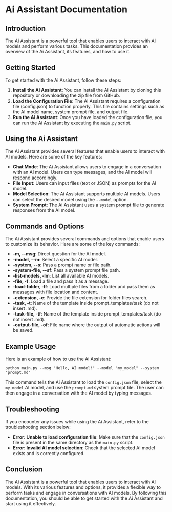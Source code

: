 **Ai Assistant Documentation**
=============================

Introduction
-------------

The Ai Assistant is a powerful tool that enables users to interact with AI models and perform various tasks. This documentation provides an overview of the Ai Assistant, its features, and how to use it.

Getting Started
----------------

To get started with the Ai Assistant, follow these steps:

1. **Install the Ai Assistant**: You can install the Ai Assistant by cloning this repository or downloading the zip file from GitHub.
2. **Load the Configuration File**: The Ai Assistant requires a configuration file (config.json) to function properly. This file contains settings such as the AI model name, system prompt file, and output file.
3. **Run the Ai Assistant**: Once you have loaded the configuration file, you can run the Ai Assistant by executing the `main.py` script.

Using the Ai Assistant
----------------------

The Ai Assistant provides several features that enable users to interact with AI models. Here are some of the key features:

* **Chat Mode**: The Ai Assistant allows users to engage in a conversation with an AI model. Users can type messages, and the AI model will respond accordingly.
* **File Input**: Users can input files (text or JSON) as prompts for the AI model.
* **Model Selection**: The Ai Assistant supports multiple AI models. Users can select the desired model using the `--model` option.
* **System Prompt**: The Ai Assistant uses a system prompt file to generate responses from the AI model.

Commands and Options
--------------------

The Ai Assistant provides several commands and options that enable users to customize its behavior. Here are some of the key commands:

* **-m, --msg**: Direct question for the AI model.
* **-model, --m**: Select a specific AI model.
* **-system, --s**: Pass a prompt name or file path.
* **-system-file, --sf**: Pass a system prompt file path.
* **-list-models, -lm**: List all available AI models.
* **-file, -f**: Load a file and pass it as a message.
* **-load-folder, -lf**: Load multiple files from a folder and pass them as messages with file location and content.
* **-extension, -e**: Provide the file extension for folder files search.
* **-task, -t**: Name of the template inside prompt_templates/task (do not insert .md).
* **-task-file, -tf**: Name of the template inside prompt_templates/task (do not insert .md).
* **-output-file, -of**: File name where the output of automatic actions will be saved.

Example Usage
--------------

Here is an example of how to use the Ai Assistant:

```
python main.py --msg "Hello, AI model!" --model "my_model" --system "prompt.md"
```

This command tells the Ai Assistant to load the `config.json` file, select the `my_model` AI model, and use the `prompt.md` system prompt file. The user can then engage in a conversation with the AI model by typing messages.

Troubleshooting
----------------

If you encounter any issues while using the Ai Assistant, refer to the troubleshooting section below:

* **Error: Unable to load configuration file**: Make sure that the `config.json` file is present in the same directory as the `main.py` script.
* **Error: Invalid AI model selection**: Check that the selected AI model exists and is correctly configured.

Conclusion
----------

The Ai Assistant is a powerful tool that enables users to interact with AI models. With its various features and options, it provides a flexible way to perform tasks and engage in conversations with AI models. By following this documentation, you should be able to get started with the Ai Assistant and start using it effectively.